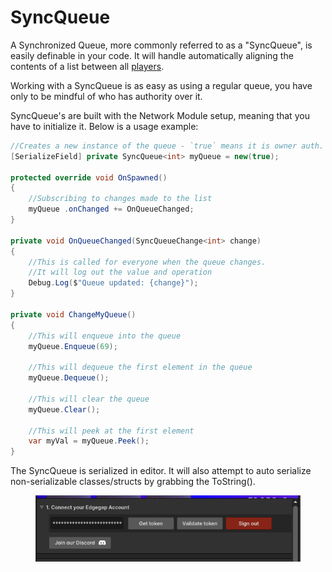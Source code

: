 # SyncQueue

A Synchronized Queue, more commonly referred to as a "SyncQueue", is easily definable in your code. It will handle automatically aligning the contents of a list between all [players](../../playerid-client-connection.md).

Working with a SyncQueue is as easy as using a regular queue, you have only to be mindful of who has authority over it.

SyncQueue's are built with the Network Module setup, meaning that you have to initialize it. Below is a usage example:

```csharp
//Creates a new instance of the queue - `true` means it is owner auth. 
[SerializeField] private SyncQueue<int> myQueue = new(true);

protected override void OnSpawned()
{
    //Subscribing to changes made to the list
    myQueue .onChanged += OnQueueChanged;
}

private void OnQueueChanged(SyncQueueChange<int> change)
{
    //This is called for everyone when the queue changes.
    //It will log out the value and operation
    Debug.Log($"Queue updated: {change}");
}

private void ChangeMyQueue()
{
    //This will enqueue into the queue
    myQueue.Enqueue(69);
    
    //This will dequeue the first element in the queue
    myQueue.Dequeue();
    
    //This will clear the queue
    myQueue.Clear();
    
    //This will peek at the first element
    var myVal = myQueue.Peek();
}
```

The SyncQueue is serialized in editor. It will also attempt to auto serialize non-serializable classes/structs by grabbing the ToString().

<figure><img src="../../../.gitbook/assets/image (7).png" alt=""><figcaption></figcaption></figure>
